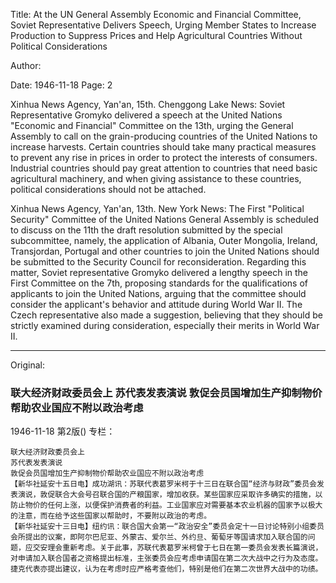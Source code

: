 Title: At the UN General Assembly Economic and Financial Committee, Soviet Representative Delivers Speech, Urging Member States to Increase Production to Suppress Prices and Help Agricultural Countries Without Political Considerations

Author:

Date: 1946-11-18
Page: 2

Xinhua News Agency, Yan'an, 15th. Chenggong Lake News: Soviet Representative Gromyko delivered a speech at the United Nations "Economic and Financial" Committee on the 13th, urging the General Assembly to call on the grain-producing countries of the United Nations to increase harvests. Certain countries should take many practical measures to prevent any rise in prices in order to protect the interests of consumers. Industrial countries should pay great attention to countries that need basic agricultural machinery, and when giving assistance to these countries, political considerations should not be attached.

Xinhua News Agency, Yan'an, 13th. New York News: The First "Political Security" Committee of the United Nations General Assembly is scheduled to discuss on the 11th the draft resolution submitted by the special subcommittee, namely, the application of Albania, Outer Mongolia, Ireland, Transjordan, Portugal and other countries to join the United Nations should be submitted to the Security Council for reconsideration. Regarding this matter, Soviet representative Gromyko delivered a lengthy speech in the First Committee on the 7th, proposing standards for the qualifications of applicants to join the United Nations, arguing that the committee should consider the applicant's behavior and attitude during World War II. The Czech representative also made a suggestion, believing that they should be strictly examined during consideration, especially their merits in World War II.



<hr /> 

Original: 


### 联大经济财政委员会上  苏代表发表演说  敦促会员国增加生产抑制物价帮助农业国应不附以政治考虑

1946-11-18
第2版()
专栏：

    联大经济财政委员会上
    苏代表发表演说
    敦促会员国增加生产抑制物价帮助农业国应不附以政治考虑
    【新华社延安十五日电】成功湖讯：苏联代表葛罗米柯于十三日在联合国“经济与财政”委员会发表演说，敦促联合大会号召联合国的产粮国家，增加收获。某些国家应采取许多确实的措施，以防止物价的任何上涨，以便保护消费者的利益。工业国家应对需要基本农业机器的国家予以极大的注意，而在给予这些国家以帮助时，不要附以政治的考虑。
    【新华社延安十三日电】纽约讯：联合国大会第一“政治安全”委员会定十一日讨论特别小组委员会所提出的议案，即阿尔巴尼亚、外蒙古、爱尔兰、外约旦、葡萄牙等国请求加入联合国的问题，应交安理会重新考虑。关于此事，苏联代表葛罗米柯曾于七日在第一委员会发表长篇演说，对申请加入联合国者之资格提出标准，主张委员会应考虑申请国在第二次大战中之行为及态度。捷克代表亦提出建议，认为在考虑时应严格考查他们，特别是他们在第二次世界大战中的功绩。
